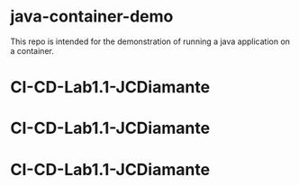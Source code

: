 # java-container-demo
This repo is intended for the demonstration of running a java application on a container.
# CI-CD-Lab1.1-JCDiamante
# CI-CD-Lab1.1-JCDiamante
# CI-CD-Lab1.1-JCDiamante
